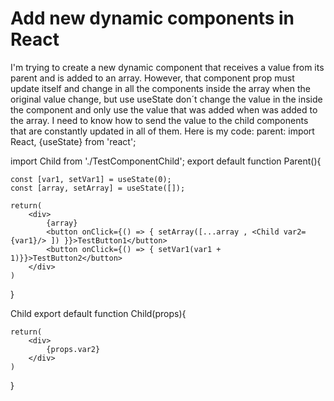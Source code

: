 
# Add new dynamic components in React

I'm trying to create a new dynamic component that receives a value from its parent and is added to an array. However, that component prop must update itself and change in all the components inside the array when the original value change, but use useState don´t change the value in the inside the component and only use the value that was added when was added to the array.
I need to know how to send the value to the child components that are constantly updated in all of them.
Here is my code:
parent:
import React, {useState} from 'react';

import Child from './TestComponentChild';
export default function Parent(){
    
    const [var1, setVar1] = useState(0);
    const [array, setArray] = useState([]);
    
    return(
        <div>
            {array}
            <button onClick={() => { setArray([...array , <Child var2={var1}/> ]) }}>TestButton1</button>
            <button onClick={() => { setVar1(var1 + 1)}}>TestButton2</button>
        </div>
    )
}

Child
export default function Child(props){
    
    return(
        <div>
            {props.var2}
        </div>
    )
}


        